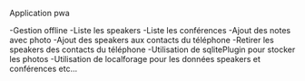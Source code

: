 Application pwa

-Gestion offline
-Liste les speakers
-Liste les conférences
-Ajout des notes avec photo
-Ajout des speakers aux contacts du téléphone
-Retirer les speakers des contacts du téléphone
-Utilisation de sqlitePlugin pour stocker les photos
-Utilisation de localforage pour les données speakers et conférences
etc...

